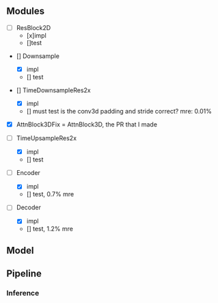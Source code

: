 ## Modules
- [ ] ResBlock2D
    - [x]impl
    - []test

- [] Downsample
    - [x] impl
    - [] test

- [] TimeDownsampleRes2x
    - [x] impl
    - [] must test
        is the conv3d padding and stride correct?
        mre: 0.01%

- [x] AttnBlock3DFix
    = AttnBlock3D, the PR that I made

- [ ] TimeUpsampleRes2x
    - [x] impl
    - [] test

- [ ] Encoder
    - [x] impl
    - [] test, 0.7% mre

- [ ] Decoder
    - [x] impl
    - [] test, 1.2% mre

## Model




## Pipeline

### Inference

